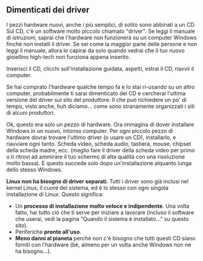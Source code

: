 

<div id="corps">

<h2>Dimenticati dei driver</h2>

I pezzi hardware nuovi, anche i più semplici, di solito sono abbinati a un CD. Sul CD, c'è un software molto piccolo chiamato "driver". Se leggi il manuale di istruzioni, saprai che l'hardware non funzionerà su un computer Windows finchè non installi il driver. Se sei come la maggior parte delle persone e non leggi il manuale, allora lo capirai da solo quando vedrai che il tuo nuovo gioiellino high-tech non funziona appena inserito.

Inserisci il CD, clicchi sull'installazione guidata, aspetti, estrai il CD, riavvii il computer.

Se hai comprato l'hardware qualche tempo fa e lo stai ri-usando su un altro computer, probabilmente ti sarai dimenticato del CD e cercherai l'ultima versione del driver sul sito del produttore. Il che può richiedere un po' di tempo, 
visto anche, huh diciamo... come sono stranamente organizzati i siti di alcuni produttori.

Ok, questo era solo un pezzo di hardware. Ora immagina di dover installare Windows in un nuovo, intonso computer. Per ogni piccolo pezzo di hardware dovrai trovare l'ultimo driver (o usare un CD), installarlo, e riavviare ogni tanto. Scheda video, scheda audio, tastiera, mouse, chipset della scheda madre, ecc. (meglio fare il driver della scheda video per primo o ti ritrovi ad ammirare il tuo schermo di alta qualità con una risoluzione molto bassa). E questo succede solo dopo un'installazione alquanto lunga dello stesso Windows.

<b>Linux non ha bisogno di driver separati</b>. Tutti i driver sono già inclusi nel kernel Linux, il cuore del sistema, ed è lo stesso con ogni singola installazione di Linux. Questo significa:

<ul>
<li>Un <b>processo di installazione molto veloce e indipendente</b>. Una volta fatto, hai tutto ciò che ti serve per iniziare a lavorare (incluso il software che userai, vedi la pagina "Quando il sistema è installato..." su questo sito).</li>
<li>Periferiche <b>pronte all'uso</b>.</li>
<li><b>Meno danni al pianeta</b> perchè non c'è bisogno che tutti questi CD siano forniti con l'hardware (bè, almeno per un volta anche Windows non ne ha bisogno...).</li>
</ul>

</div>


